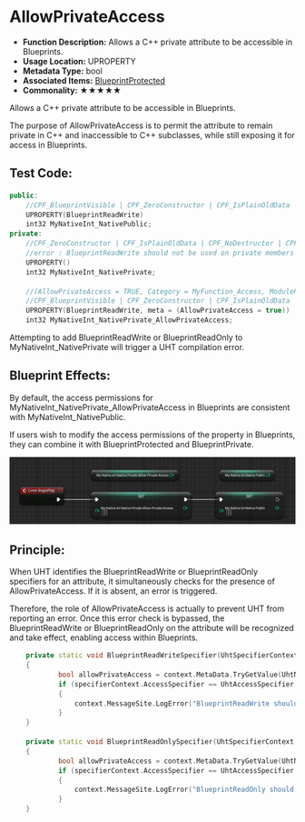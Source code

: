 # AllowPrivateAccess

- **Function Description:** Allows a C++ private attribute to be accessible in Blueprints.
- **Usage Location:** UPROPERTY
- **Metadata Type:** bool
- **Associated Items:** [BlueprintProtected](../BlueprintProtected/BlueprintProtected.md)
- **Commonality:** ★★★★★

Allows a C++ private attribute to be accessible in Blueprints.

The purpose of AllowPrivateAccess is to permit the attribute to remain private in C++ and inaccessible to C++ subclasses, while still exposing it for access in Blueprints.

## Test Code:

```cpp
public:
	//CPF_BlueprintVisible | CPF_ZeroConstructor | CPF_IsPlainOldData | CPF_NoDestructor | CPF_HasGetValueTypeHash | CPF_NativeAccessSpecifierPublic
	UPROPERTY(BlueprintReadWrite)
	int32 MyNativeInt_NativePublic;
private:
	//CPF_ZeroConstructor | CPF_IsPlainOldData | CPF_NoDestructor | CPF_HasGetValueTypeHash | CPF_NativeAccessSpecifierPrivate
	//error : BlueprintReadWrite should not be used on private members
	UPROPERTY()
	int32 MyNativeInt_NativePrivate;

	//(AllowPrivateAccess = TRUE, Category = MyFunction_Access, ModuleRelativePath = Function/MyFunction_Access.h)
	//CPF_BlueprintVisible | CPF_ZeroConstructor | CPF_IsPlainOldData | CPF_NoDestructor | CPF_HasGetValueTypeHash | CPF_NativeAccessSpecifierPrivate
	UPROPERTY(BlueprintReadWrite, meta = (AllowPrivateAccess = true))
	int32 MyNativeInt_NativePrivate_AllowPrivateAccess;
```

Attempting to add BlueprintReadWrite or BlueprintReadOnly to MyNativeInt_NativePrivate will trigger a UHT compilation error.

## Blueprint Effects:

By default, the access permissions for MyNativeInt_NativePrivate_AllowPrivateAccess in Blueprints are consistent with MyNativeInt_NativePublic.

If users wish to modify the access permissions of the property in Blueprints, they can combine it with BlueprintProtected and BlueprintPrivate.

![Untitled](Untitled.png)

## Principle:

When UHT identifies the BlueprintReadWrite or BlueprintReadOnly specifiers for an attribute, it simultaneously checks for the presence of AllowPrivateAccess. If it is absent, an error is triggered.

Therefore, the role of AllowPrivateAccess is actually to prevent UHT from reporting an error. Once this error check is bypassed, the BlueprintReadWrite or BlueprintReadOnly on the attribute will be recognized and take effect, enabling access within Blueprints.

```cpp
	private static void BlueprintReadWriteSpecifier(UhtSpecifierContext specifierContext)
	{
			bool allowPrivateAccess = context.MetaData.TryGetValue(UhtNames.AllowPrivateAccess, out string? privateAccessMD) && !privateAccessMD.Equals("false", StringComparison.OrdinalIgnoreCase);
			if (specifierContext.AccessSpecifier == UhtAccessSpecifier.Private && !allowPrivateAccess)
			{
				context.MessageSite.LogError("BlueprintReadWrite should not be used on private members");
			}
	}

	private static void BlueprintReadOnlySpecifier(UhtSpecifierContext specifierContext)
	{
			bool allowPrivateAccess = context.MetaData.TryGetValue(UhtNames.AllowPrivateAccess, out string? privateAccessMD) && !privateAccessMD.Equals("false", StringComparison.OrdinalIgnoreCase);
			if (specifierContext.AccessSpecifier == UhtAccessSpecifier.Private && !allowPrivateAccess)
			{
				context.MessageSite.LogError("BlueprintReadOnly should not be used on private members");
			}
	}

```